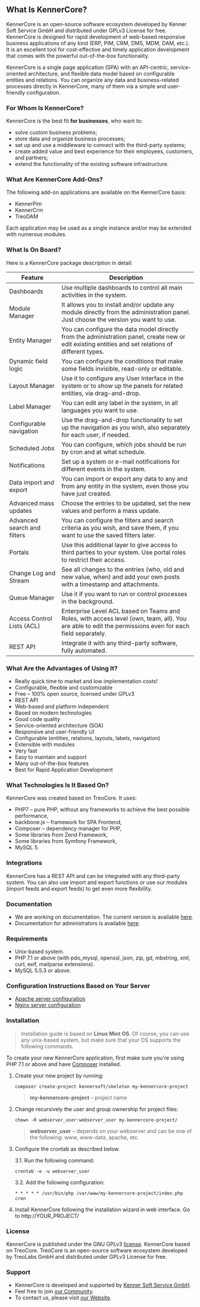 ## What Is KennerCore?

KennerCore is an open-source software ecosystem developed by Kenner Soft Service GmbH and distributed under GPLv3 License for free. KennerCore is designed for rapid development of web-based responsive business applications of any kind (ERP, PIM, CRM, DMS, MDM, DAM, etc.). It is an excellent tool for cost-effective and timely application development that comes with the powerful out-of-the-box functionality.

KennerCore is a single page application (SPA) with an API-centric, service-oriented architecture, and flexible data model based on configurable entities and relations. You can organize any data and business-related processes directly in KennerCore, many of them via a simple and user-friendly configuration.

### For Whom Is KennerCore?

KennerCore is the best fit **for businesses**, who want to:

* solve custom business problems;
* store data and organize business processes;
* set up and use a middleware to connect with the third-party systems;
* create added value and best experience for their employees, customers, and partners;
* extend the functionality of the existing software infrastructure.

### What Are KennerCore Add-Ons?

The following add-on applications are available on the KennerCore basis:
* KennerPim
* KennerCrm
* TreoDAM

Each application may be used as a single instance and/or may be extended with numerous modules.

### What Is On Board?

Here is a KennerCore package description in detail:

| Feature                     | Description                                                   |
| --------------------------- | ------------------------------------------------------------ |
| Dashboards                  | Use multiple dashboards to control all main activities in the system. |
| Module Manager              | It allows you to install and/or update any module directly from the administration panel. Just choose the version you want to use. |
| Entity Manager              | You can configure the data model directly from the administration panel, create new or edit existing entities and set relations of different types. |
| Dynamic field logic         | You can configure the conditions that make some fields invisible, read-only or editable. |
| Layout Manager              | Use it to configure any User Interface in the system or to show up the panels for related entities, via drag-and-drop. |
| Label Manager               | You can edit any label in the system, in all languages you want to use. |
| Configurable navigation     | Use the drag-and-drop functionality to set up the navigation as you wish, also separately for each user, if needed. |
| Scheduled Jobs              | You can configure, which jobs should be run by cron and at what schedule. |
| Notifications               | Set up a system or e-mail notifications for different events in the system. |
| Data import and export      | You can import or export any data to any and from any entity in the system, even those you have just created. |
| Advanced mass updates       | Choose the entries to be updated, set the new values and perform a mass update. |
| Advanced search and filters | You can configure the filters and search criteria as you wish, and save them, if you want to use the saved filters later. |
| Portals                     | Use this additional layer to give access to third parties to your system. Use portal roles to restrict their access. |
| Change Log and Stream       | See all changes to the entries (who, old and new value, when) and add your own posts with a timestamp and attachments. |
| Queue Manager               | Use it if you want to run or control processes in the background. |
| Access Control Lists (ACL)  | Enterprise Level ACL based on Teams and Roles, with access level (own, team, all). You are able to edit the permissions even for each field separately. |
| REST API                    | Integrate it with any third-party software, fully automated. |

### What Are the Advantages of Using It?

* Really quick time to market and low implementation costs!
* Configurable, flexible and customizable
* Free – 100% open source, licensed under GPLv3
* REST API
* Web-based and platform independent
* Based on modern technologies
* Good code quality
* Service-oriented architecture (SOA)
* Responsive and user-friendly UI
* Configurable (entities, relations, layouts, labels, navigation)
* Extensible with modules
* Very fast
* Easy to maintain and support
* Many out-of-the-box features
* Best for Rapid Application Development

### What Technologies Is It Based On?

KennerCore was created based on TreoCore. It uses:

* PHP7 – pure PHP, without any frameworks to achieve the best possible performance,
* backbone.js – framework for SPA Frontend,
* Composer – dependency manager for PHP,
* Some libraries from Zend Framework,
* Some libraries from Symfony Framework,
* MySQL 5.

### Integrations

KennerCore has a REST API and can be integrated with any third-party system. You can also use import and export functions or use our modules (import feeds and export feeds) to get even more flexibility.

### Documentation

- We are working on documentation. The current version is available [here](https://treopim.com/help).
- Documentation for administrators is available [here](docs/en/administration/).

### Requirements

* Unix-based system.
* PHP 7.1 or above (with pdo_mysql, openssl, json, zip, gd, mbstring, xml, curl, exif, mailparse extensions).
* MySQL 5.5.3 or above.

### Configuration Instructions Based on Your Server

* [Apache server configuration](docs/en/administration/apache-server-configuration.md)
* [Nginx server configuration](docs/en/administration/nginx-server-configuration.md)

### Installation

> Installation guide is based on **Linux Mint OS**. Of course, you can use any unix-based system, but make sure that your OS supports the following commands.<br/>

To create your new KennerCore application, first make sure you're using PHP 7.1 or above and have [Composer](https://getcomposer.org/) installed.

1. Create your new project by running:
   ```
   composer create-project kennersoft/skeleton my-kennercore-project
   ```
   > **my-kennercore-project** – project name
   
2. Change recursively the user and group ownership for project files: 
   ```
   chown -R webserver_user:webserver_user my-kennercore-project/
   ```
   >**webserver_user** – depends on your webserver and can be one of the following: www, www-data, apache, etc.

3. Configure the crontab as described below.

   3.1. Run the following command:
      ```
      crontab -e -u webserver_user
      ```
   3.2. Add the following configuration:
      ```
      * * * * * /usr/bin/php /var/www/my-kennercore-project/index.php cron 
      ```
4. Install KennerCore following the installation wizard in web interface. Go to http://YOUR_PROJECT/

### License

KennerCore is published under the GNU GPLv3 [license](LICENSE.txt). KennerCore based on TreoCore. TreoCore is an open-source software ecosystem developed by TreoLabs GmbH and distributed under GPLv3 License for free.

### Support

- KennerCore is developed and supported by [Kenner Soft Service GmbH](https://kennersoft.de/).
- Feel free to join [our Community](https://kennersoft.de/).
- To contact us, please visit [our Website](https://kennersoft.de/).
